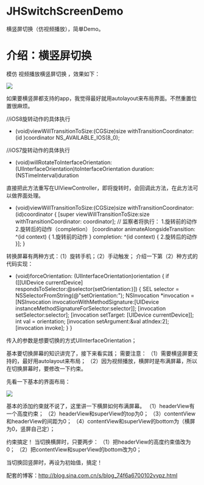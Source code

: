 # JHSwitchScreenDemo
横竖屏切换（仿视频播放），简单Demo。

# 介绍：横竖屏切换

模仿 视频播放横竖屏切换 ，效果如下：

![](http://s13.sinaimg.cn/mw690/0028NHt6gy6TOANU8ZCdc&690)

如果要横竖屏都支持的app，我觉得最好就用autolayout来布局界面。不然重置位置很麻烦。

//iOS8旋转动作的具体执行
- (void)viewWillTransitionToSize:(CGSize)size withTransitionCoordinator:(id <UIViewControllerTransitionCoordinator>)coordinator NS_AVAILABLE_IOS(8_0);

//iOS7旋转动作的具体执行
- (void)willRotateToInterfaceOrientation:(UIInterfaceOrientation)toInterfaceOrientation duration:(NSTimeInterval)duration

直接把此方法重写在UIViewController，即将旋转时，会回调此方法，在此方法可以做界面处理。
- (void)viewWillTransitionToSize:(CGSize)size withTransitionCoordinator:(id<UIViewControllerTransitionCoordinator>)coordinator {
    [super viewWillTransitionToSize:size withTransitionCoordinator: coordinator];
    // 监察者将执行： 1.旋转前的动作  2.旋转后的动作（completion）
    [coordinator animateAlongsideTransition: ^(id<UIViewControllerTransitionCoordinatorContext> context)
     {
       1.旋转前的动作
     } completion: ^(id<UIViewControllerTransitionCoordinatorContext> context) {
         2.旋转后的动作
     }]; 
}

转换屏幕有两种方式：（1）旋转手机；（2）手动触发；
介绍一下第（2）种方式的代码实现：
+ (void)forceOrientation: (UIInterfaceOrientation)orientation {
    if ([[UIDevice currentDevice] respondsToSelector:@selector(setOrientation:)]) {
        SEL selector = NSSelectorFromString(@"setOrientation:");
        NSInvocation *invocation = [NSInvocation invocationWithMethodSignature:[UIDevice instanceMethodSignatureForSelector:selector]];
        [invocation setSelector:selector];
        [invocation setTarget: [UIDevice currentDevice]];
        int val = orientation;
        [invocation setArgument:&val atIndex:2];
        [invocation invoke];
    }
}

传入的参数是想要切换的方式UIInterfaceOrientation；

基本要切换屏幕的知识讲完了，接下来看实践；
需要注意：
（1）需要横竖屏要支持的，最好用autolayout来布局；
（2）因为视频播放，横屏时是布满屏幕，所以在切换屏幕时，要修改一下约束。

先看一下基本的界面布局：

![](http://s10.sinaimg.cn/mw690/0028NHt6gy6TOzsKx1Dd9&690)

基本的添加约束就不说了，这里讲一下横屏如何布满屏幕。
（1）headerView有一个高度约束；
（2）headerView和superView的top为0；
（3）contentView和headerView的间距为0；
（4）contentView和superView的bottom为（横屏为0，竖屏自己定）；

约束搞定！
当切换横屏时，只要两步：
（1）把headerView的高度约束值改为0；
（2）把contentView和superView的bottom改为0；

当切换回竖屏时，再设为初始值，搞定！


配套的博客：http://blog.sina.com.cn/s/blog_74f6a6700102vvpz.html
